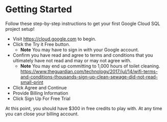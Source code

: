# Getting Started
Follow these step-by-step instructions to get your first Google Cloud SQL project
setup!

- Visit https://cloud.google.com to begin.
- Click the Try it Free button.
  - **Note** You may have to sign in with your Google account.
- Confirm you have read and agree to terms and conditions that you ultimately have not
read and may or may not agree with.
  - **Note** You may end up committing to 1,000 hours of toilet cleaning.
  https://www.theguardian.com/technology/2017/jul/14/wifi-terms-and-conditions-thousands-sign-up-clean-sewage-did-not-read-small-print
- Click Agree and Continue
- Provide Billing Information
- Click Sign Up For Free Trial

At this point, you should have $300 in free credits to play with.  At any time you can
close your billing account.

